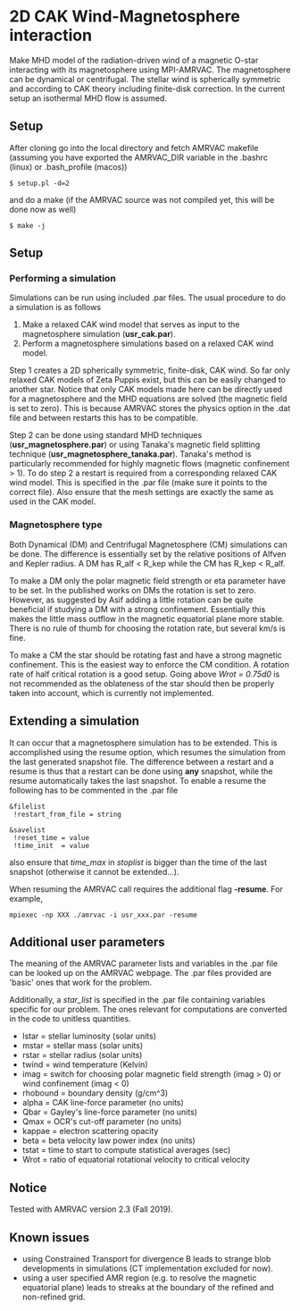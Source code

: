 
# 2D CAK Wind-Magnetosphere interaction
Make MHD model of the radiation-driven wind of a magnetic O-star interacting with its magnetosphere using MPI-AMRVAC. The magnetosphere can be dynamical or centrifugal. The stellar wind is spherically symmetric and according to CAK theory including finite-disk correction. In the current setup an isothermal MHD flow is assumed.

## Setup 

After cloning go into the local directory and fetch AMRVAC makefile (assuming you have exported the AMRVAC_DIR variable in the .bashrc (linux) or .bash_profile (macos))
```
$ setup.pl -d=2
```
and do a make (if the AMRVAC source was not compiled yet, this will be done now as well)
```
$ make -j
```

## Setup

### Performing a simulation

Simulations can be run using included .par files. The usual procedure to do a simulation is as follows

1. Make a relaxed CAK wind model that serves as input to the magnetosphere simulation (**usr_cak.par**). 
2. Perform a magnetosphere simulations based on a relaxed CAK wind model.

Step 1 creates a 2D spherically symmetric, finite-disk, CAK wind. So far only relaxed CAK models of Zeta Puppis exist, but this can be easily changed to another star. Notice that only CAK models made here can be directly used for a magnetosphere and the MHD equations are solved (the magnetic field is set to zero). This is because AMRVAC stores the physics option in the .dat file and between restarts this has to be compatible.

Step 2 can be done using standard MHD techniques (**usr_magnetosphere.par**) or using Tanaka's magnetic field splitting technique (**usr_magnetosphere_tanaka.par**). Tanaka's method is particularly recommended for highly magnetic flows (magnetic confinement > 1). To do step 2 a restart is required from a corresponding relaxed CAK wind model. This is specified in the .par file (make sure it points to the correct file). Also ensure that the mesh settings are exactly the same as used in the CAK model.

### Magnetosphere type

Both Dynamical (DM) and Centrifugal Magnetosphere (CM) simulations can be done. The difference is essentially set by the relative positions of Alfven and Kepler radius. A DM has R_alf < R_kep while the CM has R_kep < R_alf.

To make a DM only the polar magnetic field strength or eta parameter have to be set. In the published works on DMs the rotation is set to zero. However, as suggested by Asif adding a little rotation can be quite beneficial if studying a DM with a strong confinement. Essentially this makes the little mass outflow in the magnetic equatorial plane more stable. There is no rule of thumb for choosing the rotation rate, but several km/s is fine.

To make a CM the star should be rotating fast and have a strong magnetic confinement. This is the easiest way to enforce the CM condition. A rotation rate of half critical rotation is a good setup. Going above *Wrot = 0.75d0* is not recommended as the oblateness of the star should then be properly taken into account, which is currently not implemented.
 

## Extending a simulation

It can occur that a magnetosphere simulation has to be extended. This is accomplished using the resume option, which resumes the simulation from the last generated snapshot file. The difference between a restart and a resume is thus that a restart can be done using **any** snapshot, while the resume automatically takes the last snapshot. To enable a resume the following has to be commented in the .par file
```
&filelist
 !restart_from_file = string

&savelist
 !reset_time = value
 !time_init  = value
```
also ensure that *time_max* in *stoplist* is bigger than the time of the last snapshot (otherwise it cannot be extended...).

When resuming the AMRVAC call requires the additional flag **-resume**. For example,
```
mpiexec -np XXX ./amrvac -i usr_xxx.par -resume
```

## Additional user parameters

The meaning of the AMRVAC parameter lists and variables in the .par file can be looked up on the AMRVAC webpage. The .par files provided are 'basic' ones that work for the problem. 

Additionally, a *star_list* is specified in the .par file containing variables specific for our problem. The ones relevant for computations are converted in the code to unitless quantities.

+ lstar = stellar luminosity (solar units)
+ mstar = stellar mass (solar units)
+ rstar = stellar radius (solar units)
+ twind = wind temperature (Kelvin)
+ imag = switch for choosing polar magnetic field strength (imag > 0) or wind confinement (imag < 0)
+ rhobound = boundary density (g/cm^3)
+ alpha = CAK line-force parameter (no units)
+ Qbar = Gayley's line-force parameter (no units)
+ Qmax = OCR's cut-off parameter (no units)
+ kappae = electron scattering opacity
+ beta = beta velocity law power index (no units)
+ tstat = time to start to compute statistical averages (sec)
+ Wrot = ratio of equatorial rotational velocity to critical velocity

## Notice
Tested with AMRVAC version 2.3 (Fall 2019).

## Known issues

+ using Constrained Transport for divergence B leads to strange blob developments in simulations (CT implementation excluded for now).
+ using a user specified AMR region (e.g. to resolve the magnetic equatorial plane) leads to streaks at the boundary of the refined and non-refined grid.

